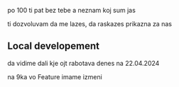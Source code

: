 po 100 ti pat bez tebe a neznam koj sum jas

ti dozvoluvam da me lazes, da raskazes prikazna za nas

## Local developement

da vidime dali kje ojt rabotava denes na 22.04.2024

na 9ka vo Feature imame izmeni